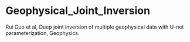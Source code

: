 # Geophysical_Joint_Inversion

Rui Guo et al, Deep joint inversion of multiple geophysical data with U-net parameterization, Geophysics.

